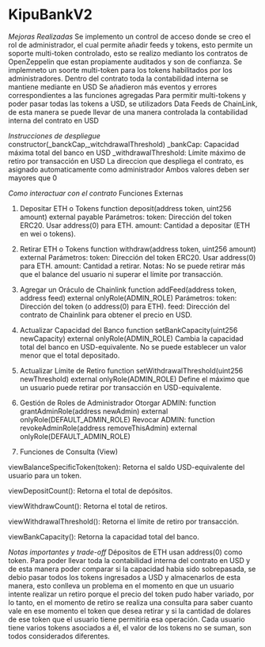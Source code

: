 # KipuBankV2
*Mejoras Realizadas*
Se implemento un control de acceso donde se creo el rol de administrador, el cual permite añadir feeds y tokens, esto permite un soporte multi-token controlado, esto se realizo medianto los contratos de OpenZeppelin que estan propiamente auditados y son de confianza.
Se implemneto un soorte multi-token para los tokens habilitados por los administradores.
Dentro del contrato toda la contabilidad interna se mantiene mediante en USD
Se añadieron más eventos y errores correspondientes a las funciones agregadas
Para permitir multi-tokens y poder pasar todas las tokens a USD, se utilizadors Data Feeds de ChainLink, de esta manera se puede llevar de una manera controlada la contabilidad interna del contrato en USD

*Instrucciones de despliegue*
constructor(_banckCap,_witchdrawalThreshold)
_bankCap: Capacidad máxima total del banco en USD
_withdrawalThreshold: Límite máximo de retiro por transacción en USD
La direccion que despliega el contrato, es asignado automaticamente como administrador
Ambos valores deben ser mayores que 0

*Como interactuar con el contrato*
Funciones Externas
1. Depositar ETH o Tokens
function deposit(address token, uint256 amount) external payable
Parámetros:
token: Dirección del token ERC20. Usar address(0) para ETH.
amount: Cantidad a depositar (ETH en wei o tokens).

2. Retirar ETH o Tokens
function withdraw(address token, uint256 amount) external
Parámetros:
token: Dirección del token ERC20. Usar address(0) para ETH.
amount: Cantidad a retirar.
Notas:
No se puede retirar más que el balance del usuario ni superar el límite por transacción.


3. Agregar un Oráculo de Chainlink
function addFeed(address token, address feed) external onlyRole(ADMIN_ROLE)
Parámetros:
token: Dirección del token (o address(0) para ETH).
feed: Dirección del contrato de Chainlink para obtener el precio en USD.

4. Actualizar Capacidad del Banco
function setBankCapacity(uint256 newCapacity) external onlyRole(ADMIN_ROLE)
Cambia la capacidad total del banco en USD-equivalente.
No se puede establecer un valor menor que el total depositado.

5. Actualizar Límite de Retiro
function setWithdrawalThreshold(uint256 newThreshold) external onlyRole(ADMIN_ROLE)
Define el máximo que un usuario puede retirar por transacción en USD-equivalente.

6. Gestión de Roles de Administrador
Otorgar ADMIN:
function grantAdminRole(address newAdmin) external onlyRole(DEFAULT_ADMIN_ROLE)
Revocar ADMIN:
function revokeAdminRole(address removeThisAdmin) external onlyRole(DEFAULT_ADMIN_ROLE)

7. Funciones de Consulta (View)

viewBalanceSpecificToken(token): Retorna el saldo USD-equivalente del usuario para un token.

viewDepositCount(): Retorna el total de depósitos.

viewWithdrawCount(): Retorna el total de retiros.

viewWithdrawalThreshold(): Retorna el límite de retiro por transacción.

viewBankCapacity(): Retorna la capacidad total del banco.

*Notas importantes y trade-off*
Dépositos de ETH usan address(0) como token.
Para poder llevar toda la contabilidad interna del contrato en USD y de esta manera poder comparar si la capacidad habia sido sobrepasada, se debio pasar todos los tokens ingresados a USD y almacenarlos de esta manera, esto conlleva un problema en el momento en que un usuario intente realizar un retiro porque el precio del token pudo haber variado, por lo tanto, en el momento de retiro se realiza una consulta para saber cuanto vale en ese momento el token que desea retirar y si la cantidad de dolares de ese token que el usuario tiene permitiria esa operación.
Cada usuario tiene varios tokens asociados a él, el valor de los tokens no se suman, son todos considerados diferentes.

